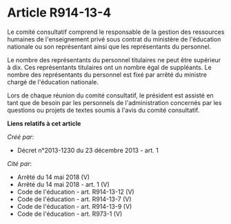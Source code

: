 # Article R914-13-4

Le comité consultatif comprend le responsable de la gestion des ressources humaines de l'enseignement privé sous contrat du
ministère de l'éducation nationale ou son représentant ainsi que les représentants du personnel.

Le nombre des représentants du personnel titulaires ne peut être supérieur à dix. Ces représentants titulaires ont un nombre
égal de suppléants. Le nombre des représentants du personnel est fixé par arrêté du ministre chargé de l'éducation
nationale. 

Lors de chaque réunion du comité consultatif, le président est assisté en tant que de besoin par les personnels de
l'administration concernés par les questions ou projets de textes soumis à l'avis du comité consultatif.

**Liens relatifs à cet article**

_Créé par_:

  - Décret n°2013-1230 du 23 décembre 2013 - art. 1

_Cité par_:

  - Arrêté du 14 mai 2018 (V)
  - Arrêté du 14 mai 2018 - art. 1 (V)
  - Code de l'éducation - art. R914-13-12 (V)
  - Code de l'éducation - art. R914-13-7 (V)
  - Code de l'éducation - art. R914-13-9 (V)
  - Code de l'éducation - art. R973-1 (V)
